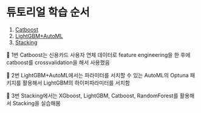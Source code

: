 # 튜토리얼 학습 순서 

1. [Catboost](https://github.com/Moonmoonji/Business_Analytics-2022-/blob/main/Ensemble%20Learning/Catboost.ipynb)
2. [LightGBM+AutoML](https://github.com/Moonmoonji/Business_Analytics-2022-/blob/main/Ensemble%20Learning/LightGBM%2BAutoML.ipynb)
3. [Stacking](https://github.com/Moonmoonji/Business_Analytics-2022-/blob/main/Ensemble%20Learning/Stacking%20Ensemble.ipynb)

🔎 1번 Catboost는 신용카드 사용자 연체 데이터로 feature engineering을 한 후에 catboost를 crossvalidation을 해서 사용했음 
<br/> 

🔎 2번 LightGBM+AutoML에서는 파라미터를 서치할 수 있는 AutoML의 Optuna 패키지를 활용해서 LightGBM의 하이퍼파라미터를 서치함 
<br/>

🔎 3번 Stacking에서는 XGboost, LightGBM, Catboost, RandomForest를 활용해서 Stacking을 실습해봄 